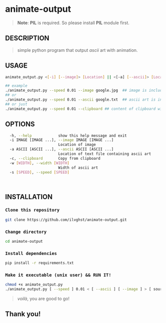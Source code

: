 # animate-output



> **Note**: **PIL** is required. So please install **PIL** module first.



## DESCRIPTION

> simple python program that output *ascii* art with animation.



## USAGE

```bash
animate_output.py <[-i] [--image]> [Location] || <[-a] [--ascii]> [Location]


```

```bash
## example
./animate_output.py --speed 0.01 --image google.jpg  ## image is included
## or
./animate_output.py --speed 0.01 --ascii google.txt  ## ascii art is included
## or just
./animate_output.py --speed 0.01 --clipboard ## content of clipboard will be used

```

## OPTIONS

```bash
  -h, --help            show this help message and exit
  -i IMAGE [IMAGE ...], --image IMAGE [IMAGE ...]
                        Location of image
  -a ASCII [ASCII ...], --ascii ASCII [ASCII ...]
                        Location of text file containing ascii art
  -c, --clipboard       Copy from clipboard
  -w [WIDTH], --width [WIDTH]
                        Width of ascii art
  -s [SPEED], --speed [SPEED]
  
  

```



## INSTALLATION

### ``Clone this repository``

```bash
git clone https://github.com/ilvghst/animate-output.git

```

### ``Change directory``

``` bash
cd animate-output

```

### ``Install dependencies ``

```bash
pip install -r requirements.txt

```

### ``Make it executable (unix user) && RUN IT!``

```bash
chmod +x animate_output.py 
./animate_output.py [ --speed ] 0.01 < [ --ascii ] [ --image ] > [ source ] < [ --clipboard ] >

```

>  *voilà*, you are good to go! 

## Thank you! 
